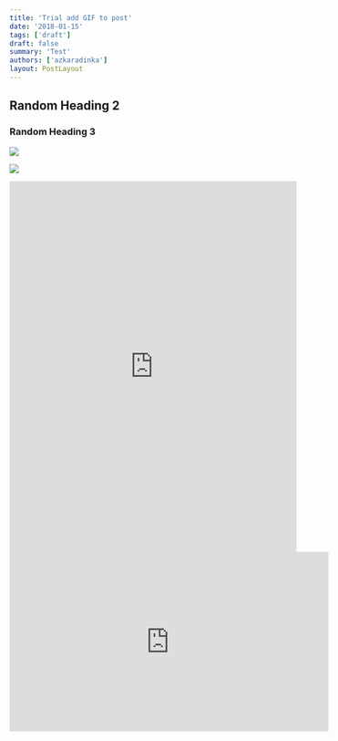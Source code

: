 ```yaml
---
title: 'Trial add GIF to post'
date: '2018-01-15'
tags: ['draft']
draft: false
summary: 'Test'
authors: ['azkaradinka']
layout: PostLayout
---
```


  
<TOCInline toc={props.toc} asDisclosure toHeading={3} />


## Random Heading 2


### Random Heading 3

![](http://www.reactiongifs.us/wp-content/uploads/2013/10/nuh_uh_conan_obrien.gif)

![](/static/gifs/ilits.gif)

<iframe src='https://cdn.knightlab.com/libs/timeline3/latest/embed/index.html?source=1cWqQBZCkX9GpzFtxCWHoqFXCHg-ylTVUWlnrdYMzKUI&font=Default&lang=en&initial_zoom=2&height=650' width='100%' height='650' webkitallowfullscreen mozallowfullscreen allowfullscreen frameborder='0'></iframe>

<iframe width="560" height="315" src="https://www.youtube.com/embed/ZslrN6etUEA?start=88" title="YouTube video player" frameborder="0" allow="accelerometer; autoplay; clipboard-write; encrypted-media; gyroscope; picture-in-picture" allowfullscreen></iframe>